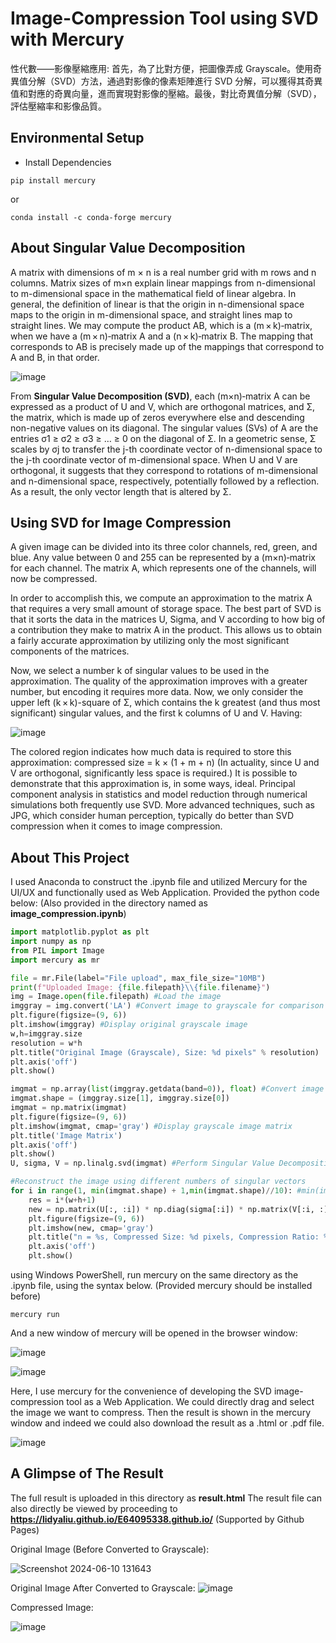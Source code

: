 # Image-Compression Tool using SVD with Mercury

性代數——影像壓縮應用: 
首先，為了比對方便，把圖像弄成 Grayscale。使用奇異值分解（SVD）方法，通過對影像的像素矩陣進行 SVD 分解，可以獲得其奇異值和對應的奇異向量，進而實現對影像的壓縮。最後，對比奇異值分解（SVD），評估壓縮率和影像品質。

## Environmental Setup
- Install Dependencies

```shell
pip install mercury
```

or

```shell
conda install -c conda-forge mercury
```

## About Singular Value Decomposition

A matrix with dimensions of m × n is a real number grid with m rows and n columns. Matrix sizes of m×n explain linear mappings from n-dimensional to m-dimensional space in the mathematical field of linear algebra. In general, the definition of linear is that the origin in n-dimensional space maps to the origin in m-dimensional space, and straight lines map to straight lines. We may compute the product AB, which is a (m × k)‑matrix, when we have a (m × n)‑matrix A and a (n × k)‑matrix B. The mapping that corresponds to AB is precisely made up of the mappings that correspond to A and B, in that order.

![image](https://github.com/lidyaliu/E64095338.github.io/assets/165878160/ee05df7f-f67e-4365-a190-31252bcdb9ac)

From **Singular Value Decomposition (SVD)**, each (m×n)‑matrix A can be expressed as a product of U and V, which are orthogonal matrices, and Σ, the matrix, which is made up of zeros everywhere else and descending non-negative values on its diagonal. The singular values (SVs) of A are the entries σ1 ≥ σ2 ≥ σ3 ≥ … ≥ 0 on the diagonal of Σ. In a geometric sense, Σ scales by σj to transfer the j-th coordinate vector of n-dimensional space to the j-th coordinate vector of m-dimensional space. When U and V are orthogonal, it suggests that they correspond to rotations of m-dimensional and n-dimensional space, respectively, potentially followed by a reflection. As a result, the only vector length that is altered by Σ.

## Using SVD for Image Compression

A given image can be divided into its three color channels, red, green, and blue. Any value between 0 and 255 can be represented by a (m×n)‑matrix for each channel. The matrix A, which represents one of the channels, will now be compressed.

In order to accomplish this, we compute an approximation to the matrix A that requires a very small amount of storage space. The best part of SVD is that it sorts the data in the matrices U, Sigma, and V according to how big of a contribution they make to matrix A in the product. This allows us to obtain a fairly accurate approximation by utilizing only the most significant components of the matrices.

Now, we select a number k of singular values to be used in the approximation. The quality of the approximation improves with a greater number, but encoding it requires more data. Now, we only consider the upper left (k × k)-square of Σ, which contains the k greatest (and thus most significant) singular values, and the first k columns of U and V. Having: 

![image](https://github.com/lidyaliu/E64095338.github.io/assets/165878160/167f58bb-745e-4d9f-86d0-113d63ce87f8)

The colored region indicates how much data is required to store this approximation:
compressed size = k × (1 + m + n)
(In actuality, since U and V are orthogonal, significantly less space is required.) It is possible to demonstrate that this approximation is, in some ways, ideal.
Principal component analysis in statistics and model reduction through numerical simulations both frequently use SVD. More advanced techniques, such as JPG, which consider human perception, typically do better than SVD compression when it comes to image compression.

## About This Project

I used Anaconda to construct the .ipynb file and utilized Mercury for the UI/UX and functionally used as Web Application. 
Provided the python code below: (Also provided in the directory named as **image_compression.ipynb**)

```python
import matplotlib.pyplot as plt
import numpy as np
from PIL import Image
import mercury as mr

file = mr.File(label="File upload", max_file_size="10MB")
print(f"Uploaded Image: {file.filepath}\\{file.filename}")
img = Image.open(file.filepath) #Load the image
imggray = img.convert('LA') #Convert image to grayscale for comparison convenience
plt.figure(figsize=(9, 6))
plt.imshow(imggray) #Display original grayscale image
w,h=imggray.size
resolution = w*h
plt.title("Original Image (Grayscale), Size: %d pixels" % resolution)
plt.axis('off')
plt.show()

imgmat = np.array(list(imggray.getdata(band=0)), float) #Convert image data into a numpy matrix
imgmat.shape = (imggray.size[1], imggray.size[0])
imgmat = np.matrix(imgmat)
plt.figure(figsize=(9, 6))
plt.imshow(imgmat, cmap='gray') #Display grayscale image matrix
plt.title('Image Matrix')
plt.axis('off')
plt.show()
U, sigma, V = np.linalg.svd(imgmat) #Perform Singular Value Decomposition (SVD)

#Reconstruct the image using different numbers of singular vectors
for i in range(1, min(imgmat.shape) + 1,min(imgmat.shape)//10): #min(imgmat.shape) represent max number of singular vectors possible
    res = i*(w+h+1)
    new = np.matrix(U[:, :i]) * np.diag(sigma[:i]) * np.matrix(V[:i, :])
    plt.figure(figsize=(9, 6))
    plt.imshow(new, cmap='gray')
    plt.title("n = %s, Compressed Size: %d pixels, Compression Ratio: %.2f" % (i,res,(resolution/res)))
    plt.axis('off')
    plt.show()
```

using Windows PowerShell, run mercury on the same directory as the .ipynb file, using the syntax below. (Provided mercury should be installed before)

```shell
mercury run
```

And a new window of mercury will be opened in the browser window:

![image](https://github.com/lidyaliu/E64095338.github.io/assets/165878160/6c70ec1e-35b1-45dc-b202-5041534d4f4f) 

![image](https://github.com/lidyaliu/E64095338.github.io/assets/165878160/1bf309c2-14da-4f30-a6ee-0d1fec175bbb)

Here, I use mercury for the convenience of developing the SVD image-compression tool as a Web Application. We could directly drag and select the image we want to compress. Then the result is shown in the mercury window and indeed we could also download the result as a .html or .pdf file.

![image](https://github.com/lidyaliu/E64095338.github.io/assets/165878160/a086802d-544c-4906-8b4d-10c8379d9a34)

## A Glimpse of The Result

The full result is uploaded in this directory as **result.html**
The result file can also directly be viewed by proceeding to **https://lidyaliu.github.io/E64095338.github.io/** (Supported by Github Pages)

Original Image (Before Converted to Grayscale):

![Screenshot 2024-06-10 131643](https://github.com/lidyaliu/E64095338.github.io/assets/165878160/96e3bacb-148f-4a71-92db-d1673538fcbc)

Original Image After Converted to Grayscale:
![image](https://github.com/lidyaliu/E64095338.github.io/assets/165878160/139dedc3-0a40-401f-96b8-95f57aaf6c65)

Compressed Image:

![image](https://github.com/lidyaliu/E64095338.github.io/assets/165878160/315f6d45-d3ac-4387-bfdb-0a43fbdc8a93)
